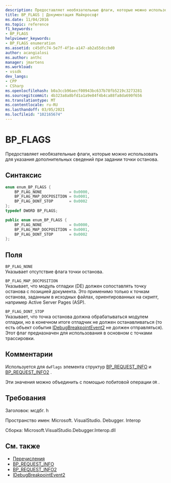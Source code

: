 ```yaml
---
description: Предоставляет необязательные флаги, которые можно использовать для указания дополнительных сведений при задании точки останова.
title: BP_FLAGS | Документация Майкрософт
ms.date: 11/04/2016
ms.topic: reference
f1_keywords:
- BP_FLAGS
helpviewer_keywords:
- BP_FLAGS enumeration
ms.assetid: c45dfc74-5e7f-4f1e-a147-ab2a55dccbd0
author: acangialosi
ms.author: anthc
manager: jmartens
ms.workload:
- vssdk
dev_langs:
- CPP
- CSharp
ms.openlocfilehash: b0a3ccb96aecf00943bc637b78fb5219c3273281
ms.sourcegitcommit: 4b323a8a8bfd1a1a9e84f4b4ca88fa8da690f656
ms.translationtype: MT
ms.contentlocale: ru-RU
ms.lasthandoff: 03/05/2021
ms.locfileid: "102165674"
---
```

# <a name="bp_flags"></a>BP_FLAGS
Предоставляет необязательные флаги, которые можно использовать для указания дополнительных сведений при задании точки останова.

## <a name="syntax"></a>Синтаксис

```cpp
enum enum_BP_FLAGS {
    BP_FLAG_NONE            = 0x0000,
    BP_FLAG_MAP_DOCPOSITION = 0x0001,
    BP_FLAG_DONT_STOP       = 0x0002
};
typedef DWORD BP_FLAGS;
```

```csharp
public enum enum_BP_FLAGS {
    BP_FLAG_NONE            = 0x0000,
    BP_FLAG_MAP_DOCPOSITION = 0x0001,
    BP_FLAG_DONT_STOP       = 0x0002
};
```

## <a name="fields"></a>Поля
`BP_FLAG_NONE`\
Указывает отсутствие флага точки останова.

`BP_FLAG_MAP_DOCPOSITION`\
Указывает, что модуль отладки (DE) должен сопоставлять точку останова с позицией документа. Это применимо только к точкам останова, заданным в исходных файлах, ориентированных на скрипт, например Active Server Pages (ASP).

`BP_FLAG_DONT_STOP`\
Указывает, что точка останова должна обрабатываться модулем отладки, но в конечном итоге отладчик не должен останавливаться (то есть объект события [IDebugBreakpointEvent2](../../../extensibility/debugger/reference/idebugbreakpointevent2.md) не должен отправляться). Этот флаг предназначен для использования в основном с точками трассировки.

## <a name="remarks"></a>Комментарии
Используется для `dwFlags` элемента структур [BP_REQUEST_INFO](../../../extensibility/debugger/reference/bp-request-info.md) и [BP_REQUEST_INFO2](../../../extensibility/debugger/reference/bp-request-info2.md) .

Эти значения можно объединить с помощью побитовой операции `OR` .

## <a name="requirements"></a>Требования
Заголовок: мсдбг. h

Пространство имен: Microsoft. VisualStudio. Debugger. Interop

Сборка: Microsoft.VisualStudio.Debugger.Interop.dll

## <a name="see-also"></a>См. также
- [Перечисления](../../../extensibility/debugger/reference/enumerations-visual-studio-debugging.md)
- [BP_REQUEST_INFO](../../../extensibility/debugger/reference/bp-request-info.md)
- [BP_REQUEST_INFO2](../../../extensibility/debugger/reference/bp-request-info2.md)
- [IDebugBreakpointEvent2](../../../extensibility/debugger/reference/idebugbreakpointevent2.md)
